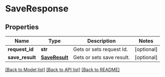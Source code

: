 # SaveResponse

## Properties
Name | Type | Description | Notes
------------ | ------------- | ------------- | -------------
**request_id** | **str** | Gets or sets request Id. | [optional] 
**save_result** | [**SaveResult**](SaveResult.md) | Gets or sets save result. | [optional] 

[[Back to Model list]](../README.md#documentation-for-models) [[Back to API list]](../README.md#documentation-for-api-endpoints) [[Back to README]](../README.md)


